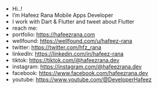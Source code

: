 -  Hi..! 
-  I’m Hafeez Rana Mobile Apps Developer
-  I work with Dart & Flutter and tweet about Flutter 
-  reach me:
-  portfolio: https://hafeezrana.com
-  wellfound: https://wellfound.com/u/hafeez-rana
-  twitter: https://twitter.com/hfz_rana
-  linkedIn: https://linkedin.com/in/hafeez-rana
-  tiktok: https://tiktok.com/@hafeezrana.dev
-  instagram: https://instagram.com/@hafeezrana.dev
-  facebook: https://www.facebook.com/hafeezrana.dev
-  youtube: https://www.youtube.com/@DeveloperHafeez

<!---
hafeezrana/hafeezrana is a ✨ special ✨ repository because its `README.md` (this file) appears on your GitHub profile.
You can click the Preview link to take a look at your changes.
--->
